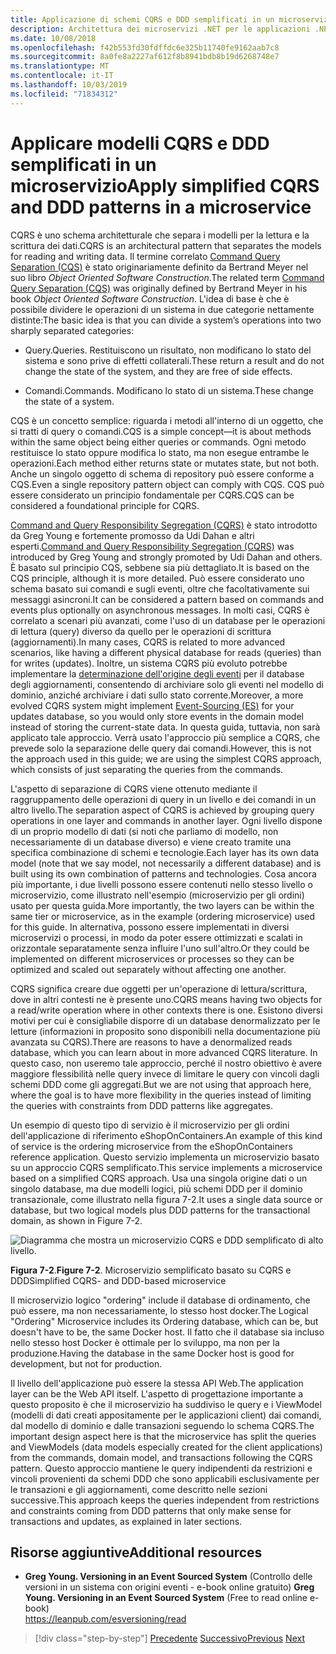 ```yaml
---
title: Applicazione di schemi CQRS e DDD semplificati in un microservizio
description: Architettura dei microservizi .NET per le applicazioni .NET in contenitori | Riconoscere la relazione globale tra criteri CQRS e DDD.
ms.date: 10/08/2018
ms.openlocfilehash: f42b553fd30fdffdc6e325b11740fe9162aab7c8
ms.sourcegitcommit: 8a0fe8a2227af612f8b8941bdb8b19d6268748e7
ms.translationtype: MT
ms.contentlocale: it-IT
ms.lasthandoff: 10/03/2019
ms.locfileid: "71834312"
---
```

# <a name="apply-simplified-cqrs-and-ddd-patterns-in-a-microservice"></a><span data-ttu-id="32e1a-103">Applicare modelli CQRS e DDD semplificati in un microservizio</span><span class="sxs-lookup"><span data-stu-id="32e1a-103">Apply simplified CQRS and DDD patterns in a microservice</span></span>

<span data-ttu-id="32e1a-104">CQRS è uno schema architetturale che separa i modelli per la lettura e la scrittura dei dati.</span><span class="sxs-lookup"><span data-stu-id="32e1a-104">CQRS is an architectural pattern that separates the models for reading and writing data.</span></span> <span data-ttu-id="32e1a-105">Il termine correlato [Command Query Separation (CQS)](https://martinfowler.com/bliki/CommandQuerySeparation.html) è stato originariamente definito da Bertrand Meyer nel suo libro *Object Oriented Software Construction*.</span><span class="sxs-lookup"><span data-stu-id="32e1a-105">The related term [Command Query Separation (CQS)](https://martinfowler.com/bliki/CommandQuerySeparation.html) was originally defined by Bertrand Meyer in his book *Object Oriented Software Construction*.</span></span> <span data-ttu-id="32e1a-106">L'idea di base è che è possibile dividere le operazioni di un sistema in due categorie nettamente distinte:</span><span class="sxs-lookup"><span data-stu-id="32e1a-106">The basic idea is that you can divide a system’s operations into two sharply separated categories:</span></span>

- <span data-ttu-id="32e1a-107">Query.</span><span class="sxs-lookup"><span data-stu-id="32e1a-107">Queries.</span></span> <span data-ttu-id="32e1a-108">Restituiscono un risultato, non modificano lo stato del sistema e sono prive di effetti collaterali.</span><span class="sxs-lookup"><span data-stu-id="32e1a-108">These return a result and do not change the state of the system, and they are free of side effects.</span></span>

- <span data-ttu-id="32e1a-109">Comandi.</span><span class="sxs-lookup"><span data-stu-id="32e1a-109">Commands.</span></span> <span data-ttu-id="32e1a-110">Modificano lo stato di un sistema.</span><span class="sxs-lookup"><span data-stu-id="32e1a-110">These change the state of a system.</span></span>

<span data-ttu-id="32e1a-111">CQS è un concetto semplice: riguarda i metodi all'interno di un oggetto, che si tratti di query o comandi.</span><span class="sxs-lookup"><span data-stu-id="32e1a-111">CQS is a simple concept—it is about methods within the same object being either queries or commands.</span></span> <span data-ttu-id="32e1a-112">Ogni metodo restituisce lo stato oppure modifica lo stato, ma non esegue entrambe le operazioni.</span><span class="sxs-lookup"><span data-stu-id="32e1a-112">Each method either returns state or mutates state, but not both.</span></span> <span data-ttu-id="32e1a-113">Anche un singolo oggetto di schema di repository può essere conforme a CQS.</span><span class="sxs-lookup"><span data-stu-id="32e1a-113">Even a single repository pattern object can comply with CQS.</span></span> <span data-ttu-id="32e1a-114">CQS può essere considerato un principio fondamentale per CQRS.</span><span class="sxs-lookup"><span data-stu-id="32e1a-114">CQS can be considered a foundational principle for CQRS.</span></span>

<span data-ttu-id="32e1a-115">[Command and Query Responsibility Segregation (CQRS)](https://martinfowler.com/bliki/CQRS.html) è stato introdotto da Greg Young e fortemente promosso da Udi Dahan e altri esperti.</span><span class="sxs-lookup"><span data-stu-id="32e1a-115">[Command and Query Responsibility Segregation (CQRS)](https://martinfowler.com/bliki/CQRS.html) was introduced by Greg Young and strongly promoted by Udi Dahan and others.</span></span> <span data-ttu-id="32e1a-116">È basato sul principio CQS, sebbene sia più dettagliato.</span><span class="sxs-lookup"><span data-stu-id="32e1a-116">It is based on the CQS principle, although it is more detailed.</span></span> <span data-ttu-id="32e1a-117">Può essere considerato uno schema basato sui comandi e sugli eventi, oltre che facoltativamente sui messaggi asincroni.</span><span class="sxs-lookup"><span data-stu-id="32e1a-117">It can be considered a pattern based on commands and events plus optionally on asynchronous messages.</span></span> <span data-ttu-id="32e1a-118">In molti casi, CQRS è correlato a scenari più avanzati, come l'uso di un database per le operazioni di lettura (query) diverso da quello per le operazioni di scrittura (aggiornamenti).</span><span class="sxs-lookup"><span data-stu-id="32e1a-118">In many cases, CQRS is related to more advanced scenarios, like having a different physical database for reads (queries) than for writes (updates).</span></span> <span data-ttu-id="32e1a-119">Inoltre, un sistema CQRS più evoluto potrebbe implementare la [determinazione dell'origine degli eventi](https://martinfowler.com/eaaDev/EventSourcing.html) per il database degli aggiornamenti, consentendo di archiviare solo gli eventi nel modello di dominio, anziché archiviare i dati sullo stato corrente.</span><span class="sxs-lookup"><span data-stu-id="32e1a-119">Moreover, a more evolved CQRS system might implement [Event-Sourcing (ES)](https://martinfowler.com/eaaDev/EventSourcing.html) for your updates database, so you would only store events in the domain model instead of storing the current-state data.</span></span> <span data-ttu-id="32e1a-120">In questa guida, tuttavia, non sarà applicato tale approccio. Verrà usato l'approccio più semplice a CQRS, che prevede solo la separazione delle query dai comandi.</span><span class="sxs-lookup"><span data-stu-id="32e1a-120">However, this is not the approach used in this guide; we are using the simplest CQRS approach, which consists of just separating the queries from the commands.</span></span>

<span data-ttu-id="32e1a-121">L'aspetto di separazione di CQRS viene ottenuto mediante il raggruppamento delle operazioni di query in un livello e dei comandi in un altro livello.</span><span class="sxs-lookup"><span data-stu-id="32e1a-121">The separation aspect of CQRS is achieved by grouping query operations in one layer and commands in another layer.</span></span> <span data-ttu-id="32e1a-122">Ogni livello dispone di un proprio modello di dati (si noti che parliamo di modello, non necessariamente di un database diverso) e viene creato tramite una specifica combinazione di schemi e tecnologie.</span><span class="sxs-lookup"><span data-stu-id="32e1a-122">Each layer has its own data model (note that we say model, not necessarily a different database) and is built using its own combination of patterns and technologies.</span></span> <span data-ttu-id="32e1a-123">Cosa ancora più importante, i due livelli possono essere contenuti nello stesso livello o microservizio, come illustrato nell'esempio (microservizio per gli ordini) usato per questa guida.</span><span class="sxs-lookup"><span data-stu-id="32e1a-123">More importantly, the two layers can be within the same tier or microservice, as in the example (ordering microservice) used for this guide.</span></span> <span data-ttu-id="32e1a-124">In alternativa, possono essere implementati in diversi microservizi o processi, in modo da poter essere ottimizzati e scalati in orizzontale separatamente senza influire l'uno sull'altro.</span><span class="sxs-lookup"><span data-stu-id="32e1a-124">Or they could be implemented on different microservices or processes so they can be optimized and scaled out separately without affecting one another.</span></span>

<span data-ttu-id="32e1a-125">CQRS significa creare due oggetti per un'operazione di lettura/scrittura, dove in altri contesti ne è presente uno.</span><span class="sxs-lookup"><span data-stu-id="32e1a-125">CQRS means having two objects for a read/write operation where in other contexts there is one.</span></span> <span data-ttu-id="32e1a-126">Esistono diversi motivi per cui è consigliabile disporre di un database denormalizzato per le letture (informazioni in proposito sono disponibili nella documentazione più avanzata su CQRS).</span><span class="sxs-lookup"><span data-stu-id="32e1a-126">There are reasons to have a denormalized reads database, which you can learn about in more advanced CQRS literature.</span></span> <span data-ttu-id="32e1a-127">In questo caso, non useremo tale approccio, perché il nostro obiettivo è avere maggiore flessibilità nelle query invece di limitare le query con vincoli dagli schemi DDD come gli aggregati.</span><span class="sxs-lookup"><span data-stu-id="32e1a-127">But we are not using that approach here, where the goal is to have more flexibility in the queries instead of limiting the queries with constraints from DDD patterns like aggregates.</span></span>

<span data-ttu-id="32e1a-128">Un esempio di questo tipo di servizio è il microservizio per gli ordini dell'applicazione di riferimento eShopOnContainers.</span><span class="sxs-lookup"><span data-stu-id="32e1a-128">An example of this kind of service is the ordering microservice from the eShopOnContainers reference application.</span></span> <span data-ttu-id="32e1a-129">Questo servizio implementa un microservizio basato su un approccio CQRS semplificato.</span><span class="sxs-lookup"><span data-stu-id="32e1a-129">This service implements a microservice based on a simplified CQRS approach.</span></span> <span data-ttu-id="32e1a-130">Usa una singola origine dati o un singolo database, ma due modelli logici, più schemi DDD per il dominio transazionale, come illustrato nella figura 7-2.</span><span class="sxs-lookup"><span data-stu-id="32e1a-130">It uses a single data source or database, but two logical models plus DDD patterns for the transactional domain, as shown in Figure 7-2.</span></span>

![Diagramma che mostra un microservizio CQRS e DDD semplificato di alto livello.](./media/apply-simplified-microservice-cqrs-ddd-patterns/simplified-cqrs-ddd-microservice.png)

<span data-ttu-id="32e1a-132">**Figura 7-2**.</span><span class="sxs-lookup"><span data-stu-id="32e1a-132">**Figure 7-2**.</span></span> <span data-ttu-id="32e1a-133">Microservizio semplificato basato su CQRS e DDD</span><span class="sxs-lookup"><span data-stu-id="32e1a-133">Simplified CQRS- and DDD-based microservice</span></span>

<span data-ttu-id="32e1a-134">Il microservizio logico "ordering" include il database di ordinamento, che può essere, ma non necessariamente, lo stesso host docker.</span><span class="sxs-lookup"><span data-stu-id="32e1a-134">The Logical "Ordering" Microservice includes its Ordering database, which can be, but doesn't have to be, the same Docker host.</span></span> <span data-ttu-id="32e1a-135">Il fatto che il database sia incluso nello stesso host Docker è ottimale per lo sviluppo, ma non per la produzione.</span><span class="sxs-lookup"><span data-stu-id="32e1a-135">Having the database in the same Docker host is good for development, but not for production.</span></span>

<span data-ttu-id="32e1a-136">Il livello dell'applicazione può essere la stessa API Web.</span><span class="sxs-lookup"><span data-stu-id="32e1a-136">The application layer can be the Web API itself.</span></span> <span data-ttu-id="32e1a-137">L'aspetto di progettazione importante a questo proposito è che il microservizio ha suddiviso le query e i ViewModel (modelli di dati creati appositamente per le applicazioni client) dai comandi, dal modello di dominio e dalle transazioni seguendo lo schema CQRS.</span><span class="sxs-lookup"><span data-stu-id="32e1a-137">The important design aspect here is that the microservice has split the queries and ViewModels (data models especially created for the client applications) from the commands, domain model, and transactions following the CQRS pattern.</span></span> <span data-ttu-id="32e1a-138">Questo approccio mantiene le query indipendenti da restrizioni e vincoli provenienti da schemi DDD che sono applicabili esclusivamente per le transazioni e gli aggiornamenti, come descritto nelle sezioni successive.</span><span class="sxs-lookup"><span data-stu-id="32e1a-138">This approach keeps the queries independent from restrictions and constraints coming from DDD patterns that only make sense for transactions and updates, as explained in later sections.</span></span>

## <a name="additional-resources"></a><span data-ttu-id="32e1a-139">Risorse aggiuntive</span><span class="sxs-lookup"><span data-stu-id="32e1a-139">Additional resources</span></span>

- <span data-ttu-id="32e1a-140">**Greg Young. Versioning in an Event Sourced System** (Controllo delle versioni in un sistema con origini eventi - e-book online gratuito) </span><span class="sxs-lookup"><span data-stu-id="32e1a-140">**Greg Young. Versioning in an Event Sourced System** (Free to read online e-book) </span></span>\
   <https://leanpub.com/esversioning/read>

>[!div class="step-by-step"]
><span data-ttu-id="32e1a-141">[Precedente](index.md)
>[Successivo](eshoponcontainers-cqrs-ddd-microservice.md)</span><span class="sxs-lookup"><span data-stu-id="32e1a-141">[Previous](index.md)
[Next](eshoponcontainers-cqrs-ddd-microservice.md)</span></span>
